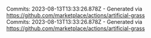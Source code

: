 Commits: 2023-08-13T13:33:26.878Z - Generated via https://github.com/marketplace/actions/artificial-grass
<br>
Commits: 2023-08-13T13:33:26.878Z - Generated via https://github.com/marketplace/actions/artificial-grass
<br>
